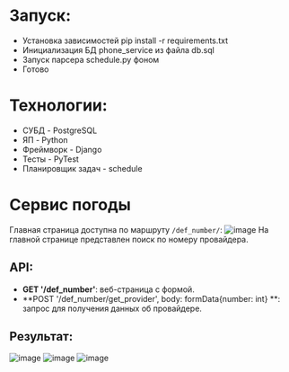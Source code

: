 # Запуск:

- Установка зависимостей pip install -r requirements.txt
- Инициализация БД phone_service из файла db.sql
- Запуск парсера schedule.py фоном
- Готово

# Технологии:

- СУБД - PostgreSQL
- ЯП - Python
- Фреймворк - Django
- Тесты - PyTest
- Планировщик задач - schedule

# Сервис погоды

Главная страница доступна по маршруту `/def_number/`:
![image](https://github.com/glitteryskroll/phone_service/assets/55313356/6b139b85-bcbd-40f2-84e4-9d0f69f0d3f8)
На главной странице представлен поиск по номеру провайдера.
## API:

- **GET '/def_number'**: веб-страница с формой.
- **POST '/def_number/get_provider', body: formData{number: int} **: запрос для получения данных об провайдере.
## Результат:
![image](https://github.com/glitteryskroll/phone_service/assets/55313356/9f6ae204-2a2b-49aa-8e38-1f183967cec5)
![image](https://github.com/glitteryskroll/phone_service/assets/55313356/e133f1f4-0f8f-4763-a171-4782a30da3bf)
![image](https://github.com/glitteryskroll/phone_service/assets/55313356/2b3f16f4-23df-4064-aec8-b5a1c56af167)
